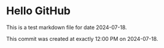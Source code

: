 # Hello GitHub
This is a test markdown file for date 2024-07-18.

This commit was created at exactly 12:00 PM on 2024-07-18.
